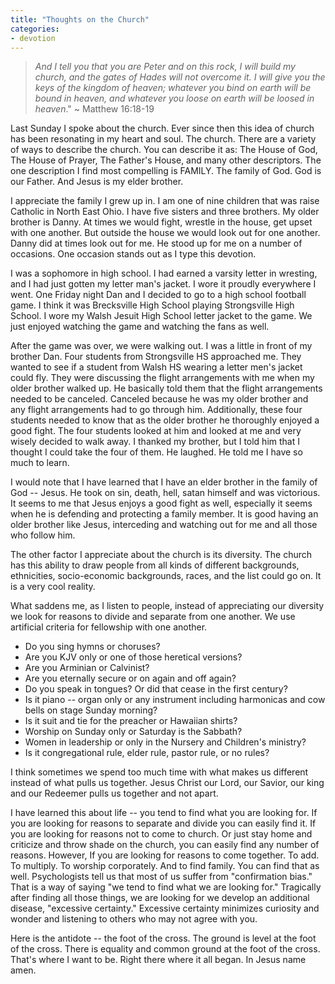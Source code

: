 ```yaml
---
title: "Thoughts on the Church"
categories:
- devotion
---
```

> *And I tell you that you are Peter and on this rock, I will build my church, and the gates of Hades will not overcome it. I will give you the keys of the kingdom of heaven; whatever you bind on earth will be bound in heaven, and whatever you loose on earth will be loosed in heaven*." ~ Matthew 16:18-19
  
Last Sunday I spoke about the church. Ever since then this idea of church has been resonating in my heart and soul. The church. There are a variety of ways to describe the church. You can describe it as: The House of God, The House of Prayer, The Father's House, and many other descriptors. The one description I find most compelling is FAMILY. The family of God. God is our Father. And Jesus is my elder brother. 
  
I appreciate the family I grew up in. I am one of nine children that was raise Catholic in North East Ohio. I have five sisters and three brothers. My older brother is Danny. At times we would fight, wrestle in the house, get upset with one another. But outside the house we would look out for one another. Danny did at times look out for me. He stood up for me on a number of occasions. One occasion stands out as I type this devotion.
  
I was a sophomore in high school. I had earned a varsity letter in wresting, and I had just gotten my letter man's jacket. I wore it proudly everywhere I went. One Friday night Dan and I decided to go to a high school football game. I think it was Brecksville High School playing Strongsville High School. I wore my Walsh Jesuit High School letter jacket to the game. We just enjoyed watching the game and watching the fans as well.
  
After the game was over, we were walking out. I was a little in front of my brother Dan. Four students from Strongsville HS approached me. They wanted to see if a student from Walsh HS wearing a letter men's jacket could fly. They were discussing the flight arrangements with me when my older brother walked up. He basically told them that the flight arrangements needed to be canceled. Canceled because he was my older brother and any flight arrangements had to go through him. Additionally, these four students needed to know that as the older brother he thoroughly enjoyed a good fight. The four students looked at him and looked at me and very wisely decided to walk away. I thanked my brother, but I told him that I thought I could take the four of them. He laughed. He told me I have so much to learn.
  
I would note that I have learned that I have an elder brother in the family of God -- Jesus. He took on sin, death, hell, satan himself and was victorious. It seems to me that Jesus enjoys a good fight as well, especially it seems when he is defending and protecting a family member. It is good having an older brother like Jesus, interceding and watching out for me and all those who follow him.
  
The other factor I appreciate about the church is its diversity. The church has this ability to draw people from all kinds of different backgrounds, ethnicities, socio-economic backgrounds, races, and the list could go on. It is a very cool reality. 
  
What saddens me, as I listen to people, instead of appreciating our diversity we look for reasons to divide and separate from one another. We use artificial criteria for fellowship with one another.

-   Do you sing hymns or choruses?
-   Are you KJV only or one of those heretical versions?
-   Are you Arminian or Calvinist?
-   Are you eternally secure or on again and off again?
-   Do you speak in tongues? Or did that cease in the first century?
-   Is it piano -- organ only or any instrument including harmonicas and cow bells on stage Sunday morning?
-   Is it suit and tie for the preacher or Hawaiian shirts?
-   Worship on Sunday only or Saturday is the Sabbath?
-   Women in leadership or only in the Nursery and Children's ministry?
-   Is it congregational rule, elder rule, pastor rule, or no rules?
  
I think sometimes we spend too much time with what makes us different instead of what pulls us together. Jesus Christ our Lord, our Savior, our king and our Redeemer pulls us together and not apart. 
  
I have learned this about life -- you tend to find what you are looking for. If you are looking for reasons to separate and divide you can easily find it. If you are looking for reasons not to come to church. Or just stay home and criticize and throw shade on the church, you can easily find any number of reasons. However, If you are looking for reasons to come together. To add. To multiply. To worship corporately. And to find family. You can find that as well. Psychologists tell us that most of us suffer from "confirmation bias." That is a way of saying "we tend to find what we are looking for." Tragically after finding all those things, we are looking for we develop an additional disease, "excessive certainty." Excessive certainty minimizes curiosity and wonder and listening to others who may not agree with you.
  
Here is the antidote -- the foot of the cross. The ground is level at the foot of the cross. There is equality and common ground at the foot of the cross. That's where I want to be. Right there where it all began. In Jesus name amen.